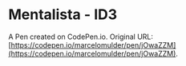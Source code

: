# Mentalista - ID3

A Pen created on CodePen.io. Original URL: [https://codepen.io/marcelomulder/pen/jOwaZZM](https://codepen.io/marcelomulder/pen/jOwaZZM).



